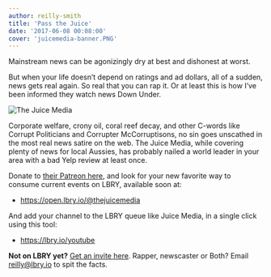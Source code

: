```yaml
---
author: reilly-smith
title: 'Pass the Juice'
date: '2017-06-08 00:08:00'
cover: 'juicemedia-banner.PNG'
---
```

Mainstream news can be agonizingly dry at best and dishonest at worst.

But when your life doesn’t depend on ratings and ad dollars, all of a sudden, news gets real again. So real that you can rap it. Or at least this is how I’ve been informed they watch news Down Under.

![The Juice Media](/img/news/juicemedia-inline.PNG)

Corporate welfare, crony oil, coral reef decay, and other C-words like Corrupt Politicians and Corrupter McCorruptisons, no sin goes unscathed in the most real news satire on the web. The Juice Media, while covering plenty of news for local Aussies, has probably nailed a world leader in your area with a bad Yelp review at least once.

Donate to [their Patreon here](https://www.patreon.com/TheJuiceMedia), and look for your new favorite way to consume current events on LBRY, available soon at:

- https://open.lbry.io/@thejuicemedia

And add your channel to the LBRY queue like Juice Media,  in a single click using this tool:

- https://lbry.io/youtube

**Not on LBRY yet?** [Get an invite here](https://lbry.io/get). Rapper, newscaster or Both? Email [reilly@lbry.io](mailto:reilly@lbry.io) to spit the facts.

